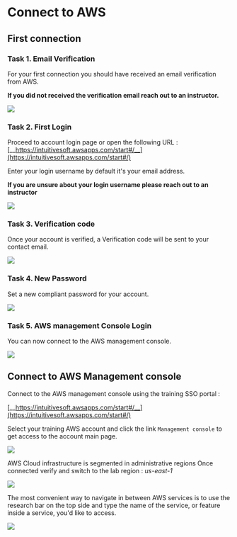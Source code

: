 # Connect to AWS 

## First connection

### Task 1. Email Verification
   
For your first connection you should have received an email verification from AWS. 

**If you did not received the verification email reach out to an instructor.**

![](images/0verify.png)

### Task 2. First Login

Proceed to account login page or open the following URL  :
[__https://intuitivesoft.awsapps.com/start#/__](https://intuitivesoft.awsapps.com/start#/)


Enter your login username by default it's your email address. 

**If you are unsure about your login username please reach out to an instructor**

![](images/signin.png)

### Task 3. Verification code

Once your account is verified, a Verification code will be sent to your contact email.

![](images/1verification.png)

### Task 4. New Password

Set a new compliant password for your account.

![](images/2password.png)

### Task 5. AWS management Console Login

You can now connect to the AWS management console.

![](images/3login.png)


## Connect to AWS Management console

Connect to the AWS management console using the training SSO portal : 

 [__https://intuitivesoft.awsapps.com/start#/__](https://intuitivesoft.awsapps.com/start#/)

Select your training AWS account and click the link  `Management console` to get access to the account main page.

![](images/aws_login.png)

AWS Cloud infrastructure is segmented in administrative regions
Once connected verify and switch to the lab region : *us-east-1*

![](images/console_region.png)

The most convenient way to navigate in between AWS services is to use the research bar on the top side and type the name of the service, or feature inside a service, you'd like to access.

![](images/aws_web_console.png)
